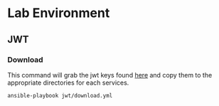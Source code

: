 # Lab Environment

## JWT

### Download

This command will grab the jwt keys found [here](/resource/jwt) and copy them to the appropriate directories for each services.

```
ansible-playbook jwt/download.yml
```
